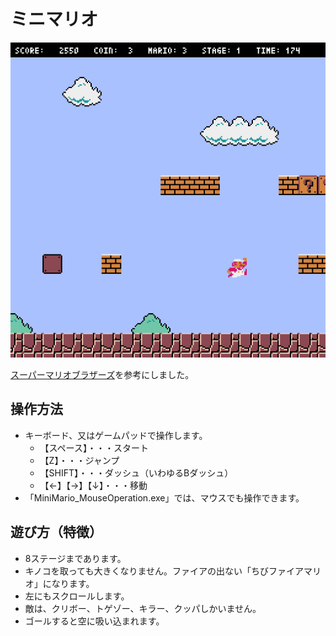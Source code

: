 
# ミニマリオ

![mario11](img/mario11.gif)

[スーパーマリオブラザーズ](https://www.nintendo.co.jp/software/smb1/index.html)を参考にしました。

## 操作方法

* キーボード、又はゲームパッドで操作します。
  * 【スペース】・・・スタート
  * 【Z】・・・ジャンプ
  * 【SHIFT】・・・ダッシュ（いわゆるBダッシュ）
  * 【←】【→】【↓】・・・移動
* 「MiniMario_MouseOperation.exe」では、マウスでも操作できます。

## 遊び方（特徴）

* 8ステージまであります。
* キノコを取っても大きくなりません。ファイアの出ない「ちびファイアマリオ」になります。
* 左にもスクロールします。
* 敵は、クリボー、トゲゾー、キラー、クッパしかいません。
* ゴールすると空に吸い込まれます。



